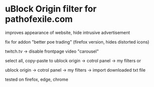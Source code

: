 # uBlock Origin filter for pathofexile.com

improves appearance of website, hide intrusive advertisement

fix for addon "better poe trading" (firefox version, hides distorted icons)

twitch.tv -> disable frontpage video "carousel"

select all, copy-paste to ublock origin -> cotrol panel -> my filters or

ublock origin -> cotrol panel -> my filters -> import downloaded txt file 

tested on firefox, edge, chrome

